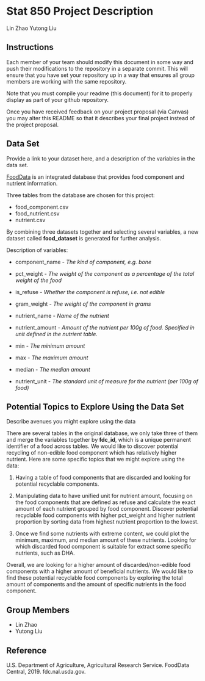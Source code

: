 Stat 850 Project Description
================
Lin Zhao Yutong Liu

## Instructions

Each member of your team should modify this document in some way and
push their modifications to the repository in a separate commit. This
will ensure that you have set your repository up in a way that ensures
all group members are working with the same repository.

Note that you must compile your readme (this document) for it to
properly display as part of your github repository.

Once you have received feedback on your project proposal (via Canvas)
you may alter this README so that it describes your final project
instead of the project proposal.

## Data Set

Provide a link to your dataset here, and a description of the variables
in the data set.

[FoodData](https://fdc.nal.usda.gov/fdc-datasets/FoodData_Central_csv_2020-04-29.zip)
is an integrated database that provides food component and nutrient
information.

Three tables from the database are chosen for this project:

  - food\_component.csv
  - food\_nutrient.csv
  - nutrient.csv

By combining three datasets together and selecting several variables, a
new dataset called **food\_dataset** is generated for further analysis.

Description of variables:

  - component\_name - *The kind of component, e.g. bone*

  - pct\_weight - *The weight of the component as a percentage of the
    total weight of the food*

  - is\_refuse - *Whether the component is refuse, i.e. not edible*

  - gram\_weight - *The weight of the component in grams*

  - nutrient\_name - *Name of the nutrient*

  - nutrient\_amount - *Amount of the nutrient per 100g of food.
    Specified in unit defined in the nutrient table.*

  - min - *The minimum amount*

  - max - *The maximum amount*

  - median - *The median amount*

  - nutrient\_unit - *The standard unit of measure for the nutrient (per
    100g of food)*

## Potential Topics to Explore Using the Data Set

Describe avenues you might explore using the data

There are several tables in the original database, we only take three of
them and merge the variables together by **fdc\_id**, which is a unique
permanent identifier of a food across tables. We would like to discover
potential recycling of non-edible food component which has relatively
higher nutrient. Here are some specific topics that we might explore
using the data:

1.  Having a table of food components that are discarded and looking for
    potential recyclable components.

2.  Manipulating data to have unified unit for nutrient amount, focusing
    on the food components that are defined as refuse and calculate the
    exact amount of each nutrient grouped by food component. Discover
    potential recyclable food components with higher pct\_weight and
    higher nutrient proportion by sorting data from highest nutrient
    proportion to the lowest.

3.  Once we find some nutrients with extreme content, we could plot the
    minimum, maximum, and median amount of these nutrients. Looking for
    which discarded food component is suitable for extract some specific
    nutrients, such as DHA.

Overall, we are looking for a higher amount of discarded/non-edible food
components with a higher amount of beneficial nutrients. We would like
to find these potential recyclable food components by exploring the
total amount of components and the amount of specific nutrients in the
food component.

## Group Members

  - Lin Zhao
  - Yutong Liu

## Reference

U.S. Department of Agriculture, Agricultural Research Service. FoodData
Central, 2019. fdc.nal.usda.gov.
